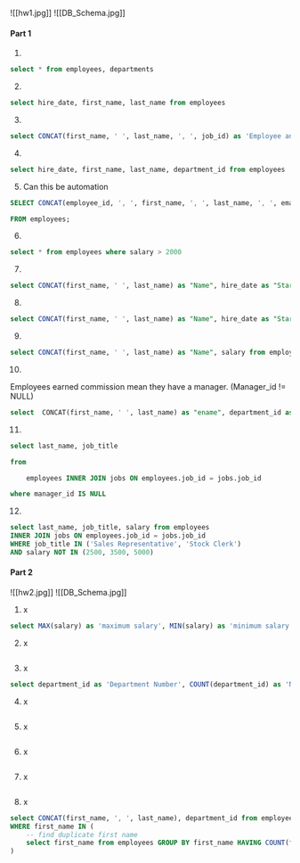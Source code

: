 ![[hw1.jpg]]
![[DB_Schema.jpg]]

#### Part 1

1)
```sql
select * from employees, departments
```
2)
```sql
select hire_date, first_name, last_name from employees
```
3)
```sql
select CONCAT(first_name, ' ', last_name, ', ', job_id) as 'Employee and Title' from employees;
```
4)
```sql
select hire_date, first_name, last_name, department_id from employees
```
5) Can this be automation
```sql
SELECT CONCAT(employee_id, ', ', first_name, ', ', last_name, ', ', email, ', ', phone_number, ', ', hire_date, ', ', job_id, ', ', salary, ', ', manager_id, ', ', department_id) as 'THE_OUTPUT'

FROM employees;
```
6)
```sql
select * from employees where salary > 2000
```
7)
```sql
select CONCAT(first_name, ' ', last_name) as "Name", hire_date as "Start Date" from employees
```
8)
```sql
select CONCAT(first_name, ' ', last_name) as "Name", hire_date as "Start Date" from employees ORDER BY hire_date ASC
```
9)
```sql
select CONCAT(first_name, ' ', last_name) as "Name", salary from employees ORDER BY salary
```
10)
Employees earned commission mean they have a manager. (Manager_id != NULL)
```sql
select  CONCAT(first_name, ' ', last_name) as "ename", department_id as 'deptno' from employees where manager_id IS NOT NULL ORDER BY salary
```
11)
```sql
select last_name, job_title

from

    employees INNER JOIN jobs ON employees.job_id = jobs.job_id  

where manager_id IS NULL
```
12)
```sql
select last_name, job_title, salary from employees
INNER JOIN jobs ON employees.job_id = jobs.job_id
WHERE job_title IN ('Sales Representative', 'Stock Clerk') 
AND salary NOT IN (2500, 3500, 5000)
```

#### Part 2
![[hw2.jpg]]
![[DB_Schema.jpg]]

1) x
```sql
select MAX(salary) as 'maximum salary', MIN(salary) as 'minimum salary', AVG(salary) as 'average salary' from employees
```

2) x
```sql
```
3) x
```sql
select department_id as 'Department Number', COUNT(department_id) as 'Number of Employee' from employees GROUP BY department_id
```
4) x
```sql
```
5) x
```sql
```
6) x
```sql
```
7) x
```sql
```  
8) x
```sql
select CONCAT(first_name, ', ', last_name), department_id from employees 
WHERE first_name IN (
    -- find duplicate first name
    select first_name from employees GROUP BY first_name HAVING COUNT(first_name) > 1 
)
```

